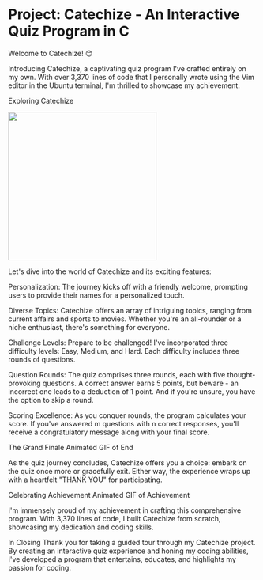 # Project: Catechize - An Interactive Quiz Program in C
 Welcome to Catechize! 😊

Introducing Catechize, a captivating quiz program I've crafted entirely on my own. With over 3,370 lines of code that I personally wrote using the Vim editor in the Ubuntu terminal, I'm thrilled to showcase my achievement.

Exploring Catechize

<image src="https://cdn.pixabay.com/animation/2022/07/31/20/41/20-41-56-968_512.gif" width="300px">

Let's dive into the world of Catechize and its exciting features:

Personalization: The journey kicks off with a friendly welcome, prompting users to provide their names for a personalized touch.

Diverse Topics: Catechize offers an array of intriguing topics, ranging from current affairs and sports to movies. Whether you're an all-rounder or a niche enthusiast, there's something for everyone.

Challenge Levels: Prepare to be challenged! I've incorporated three difficulty levels: Easy, Medium, and Hard. Each difficulty includes three rounds of questions.

Question Rounds: The quiz comprises three rounds, each with five thought-provoking questions. A correct answer earns 5 points, but beware - an incorrect one leads to a deduction of 1 point. And if you're unsure, you have the option to skip a round.

Scoring Excellence: As you conquer rounds, the program calculates your score. If you've answered m questions with n correct responses, you'll receive a congratulatory message along with your final score.

The Grand Finale
Animated GIF of End

As the quiz journey concludes, Catechize offers you a choice: embark on the quiz once more or gracefully exit. Either way, the experience wraps up with a heartfelt "THANK YOU" for participating.

Celebrating Achievement
Animated GIF of Achievement

I'm immensely proud of my achievement in crafting this comprehensive program. With 3,370 lines of code, I built Catechize from scratch, showcasing my dedication and coding skills.

In Closing
Thank you for taking a guided tour through my Catechize project. By creating an interactive quiz experience and honing my coding abilities, I've developed a program that entertains, educates, and highlights my passion for coding.


